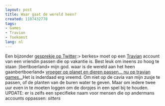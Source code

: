 ```yaml
---
layout: post
title: Waar gaat de wereld heen?
created: 1187432770
tags:
- Games
- Travian
- Toekomst
lang: nl
---
```

Een bijzonder [gesprekje op Twitter](http://twitter.com/berkes/statuses/212523592):> berkes»  moet op een [Travian](http://travian.nl) account van een vriendin passen die op vakantie is. Best leuk om ineens zo hoog te staan :)bertboerland»  mijn god. waar is de wereld aan het heen gaanbertboerland»  [vroeger op planet en dieren passen... nu op travian games...](http://twitter.com/bertboerland/statuses/212524082)Het is inderdaad erg vreemd. Om niet op de cavia van mijn zusje te passen, of de planten van de buren water te geven. Maar om iedere twee uur even in te moeten loggen om de dorpjes in een spel bij te houden. UPDATE: er is zelfs een specifieke naam voor mensen die op andermans accounts oppassen: _sitters_
